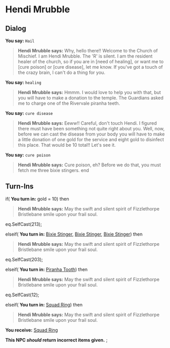 # Hendi Mrubble
## Dialog

**You say:** `Hail`



>**Hendi Mrubble says:** Why, hello there!!  Welcome to the Church of Mischief.  I am Hendi Mrubble. The 'R' is silent.  I am the resident healer of the church, so if you are in [need of healing], or want me to [cure poison] or [cure disease], let me know.  If you've got a touch of the crazy brain, I can't do a thing for you.

**You say:** `healing`



>**Hendi Mrubble says:** Hmmm.  I would love to help you with that, but you will have to make a donation to the temple.  The Guardians asked me to charge one of the Rivervale piranha teeth.

**You say:** `cure disease`



>**Hendi Mrubble says:** Eeww!! Careful, don't touch Hendi.  I figured there must have been something not quite right about you.  Well, now, before we can cast the disease from your body you will have to make a little donation of one gold for the service and eight gold to disinfect this place.  That would be 10 total!!  Let's see it.

**You say:** `cure poison`



>**Hendi Mrubble says:** Cure poison, eh?  Before we do that, you must fetch me three bixie stingers.
end

## Turn-Ins




if( **You turn in:** gold = 10) then


>**Hendi Mrubble says:** May the swift and silent spirit of Fizzlethorpe Bristlebane smile upon your frail soul.


eq.SelfCast(213);

elseif( **You turn in:** [Bixie Stinger](/item/14029), [Bixie Stinger](/item/14029), [Bixie Stinger](/item/14029)) then


>**Hendi Mrubble says:** May the swift and silent spirit of Fizzlethorpe Bristlebane smile upon your frail soul.


eq.SelfCast(203);

elseif( **You turn in:** [Piranha Tooth](/item/13929)) then


>**Hendi Mrubble says:** May the swift and silent spirit of Fizzlethorpe Bristlebane smile upon your frail soul.


eq.SelfCast(12);

elseif( **You turn in:** [Squad Ring](/item/13936)) then 


>**Hendi Mrubble says:** May the swift and silent spirit of Fizzlethorpe Bristlebane smile upon your frail soul.


 **You receive:**  [Squad Ring](/item/13936) 

**This NPC *should* return incorrect items given.**
;
